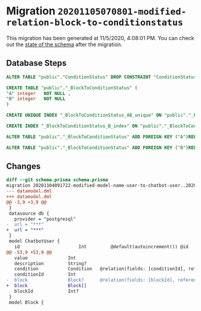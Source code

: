# Migration `20201105070801-modified-relation-block-to-conditionstatus`

This migration has been generated at 11/5/2020, 4:08:01 PM.
You can check out the [state of the schema](./schema.prisma) after the migration.

## Database Steps

```sql
ALTER TABLE "public"."ConditionStatus" DROP CONSTRAINT "ConditionStatus_blockId_fkey"

CREATE TABLE "public"."_BlockToConditionStatus" (
"A" integer   NOT NULL ,
"B" integer   NOT NULL 
)

CREATE UNIQUE INDEX "_BlockToConditionStatus_AB_unique" ON "public"."_BlockToConditionStatus"("A", "B")

CREATE INDEX "_BlockToConditionStatus_B_index" ON "public"."_BlockToConditionStatus"("B")

ALTER TABLE "public"."_BlockToConditionStatus" ADD FOREIGN KEY ("A")REFERENCES "public"."Block"("id") ON DELETE CASCADE ON UPDATE CASCADE

ALTER TABLE "public"."_BlockToConditionStatus" ADD FOREIGN KEY ("B")REFERENCES "public"."ConditionStatus"("id") ON DELETE CASCADE ON UPDATE CASCADE
```

## Changes

```diff
diff --git schema.prisma schema.prisma
migration 20201104091722-modified-model-name-user-to-chatbot-user..20201105070801-modified-relation-block-to-conditionstatus
--- datamodel.dml
+++ datamodel.dml
@@ -3,9 +3,9 @@
 }
 datasource db {
   provider = "postgresql"
-  url = "***"
+  url = "***"
 }
 model ChatbotUser {
   id                      Int         @default(autoincrement()) @id
@@ -53,9 +53,9 @@
   value               Int
   description         String?
   condition           Condition   @relation(fields: [conditionId], references: [id])
   conditionId         Int
-  block               Block?      @relation(fields: [blockId], references: [id])
+  block               Block[]
   blockId             Int?
 }
 model Block {
```


